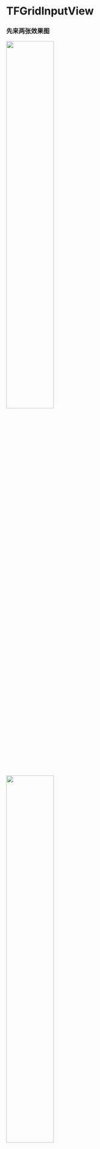 # TFGridInputView
### 先来两张效果图

<img src="http://upload-images.jianshu.io/upload_images/624048-192086ff8ed6f774.PNG?imageMogr2/auto-orient/strip%7CimageView2/2/w/1240" width="50%">

<img src="http://upload-images.jianshu.io/upload_images/624048-3045749970e3dd28.PNG?imageMogr2/auto-orient/strip%7CimageView2/2/w/1240" width="50%">


-----------------

### 开始
前几天朋友问我,怎么实现一个输入框的效果，设计图就是下面这张：

<img src="http://upload-images.jianshu.io/upload_images/624048-b11e1fd613cd60dc.png?imageMogr2/auto-orient/strip%7CimageView2/2/w/1240" width="50%">

当时觉得挺眼熟的，很多支付APP的支付密码就是这样输入的。

如果总结下，就是当你输入比较少的内容，而又希望整体比较美观的话，就会这样做，因为系统的UITextField会把内容挤在一起。

然后我就来了兴致，准备认真封装下，写一个对于这类输入框的通用控件。所以就有了[TFGridInputView](https://github.com/ToFind1991/TFGridInputView)



### 目前的功能

* 可以像系统输入控件那样点击弹出键盘输入，通过`resignFirstResponder`来取消输入。

* 可以像系统控件那样通过`text`属性获取或设置文字。

* 具有密码输入功能，即不显示明文

* 支持边框和圆角

* 每个小框（cell）显示一个字符，可以设置它的显示样式：
  * 文字颜色和字体
  * 背景色或背景图片
* 可以给小框的不同状态设置不同的样式，现在有:
  * empty: 没有内容时
  * fill: 填充了内容时
  * highlight: 下一个要被输入的cell会被认为是highlight状态，类似于光标的作用。

如果设置了不同的样式，那么在输入的时候，可以直观的看到那些事输入的、那些是没输入的，输入位置也会比较醒目。当然这都是可以自由定义的，如果你不需要，可以把三种状态设为一样。

* 输入框的样式也有区别，目前有两种：
  * 一种就是每个cell是分开的，就像上面朋友给的需求那样。
  * 还一种是类似支付宝输入支付密码的样式，即一连串的紧贴的格子，如图。

<img src="http://upload-images.jianshu.io/upload_images/624048-3685ae22d06f6400.PNG?imageMogr2/auto-orient/strip%7CimageView2/2/w/1240" width="50%">



### 使用

欢迎直接看代码,这里给出一个简单示例：
```
//构建一个输入框
    _inputView = [[TFGridInputView alloc] initWithFrame:CGRectMake(30, 120, 100, 200) row:3 column:6];
    
    //构建一个样式，并调整各种格式
    TFGridInputViewCellStyle *style = [[TFGridInputViewCellStyle alloc] init];
    style.backColor = [UIColor colorWithWhite:0.9 alpha:1];
    style.textColor = [UIColor colorWithWhite:0.1 alpha:1];
    
    //如果各个状态样式一致，可以只设置empty状态，它会作为缺省值使用
    [_inputView setStyle:style forState:(TFGridInputViewCellStateEmpty)];
    
    [self.view addSubview:_inputView];
    
    //设置边框和圆角
    _inputView.DIVBorderColor = [UIColor lightGrayColor];
    _inputView.DIVBorderWidth = 0.5;
    
    //设置圆角
    _inputView.DIVCornerRadius = 5;
    
    //设置布局样式
    _inputView.layoutStyle = TFGridInputViewLayoutStyleNoGap;
}
```
* 推荐使用带row、column的init方法构建，这样可以在初始化时候就把cell确定好，避免重复构建。
* 设置cell的各种状态需要的样式，如果你每种状态样式一直，就只需要设置empty状态即可。
* 如果你还需要边框或圆角，也可以继续设置。

然后就可以使用了，大多数的工作都是在配置样式。



### 关于布局规则

构建了一个`TFGridInputView`对象后，给了一个`frame`，但是可能cell的宽度加上cell之间的间隙会超过frame，比如宽度100，然后一行5个cell,cell宽度30，这样cell本身就占据了150的宽度了。

对于这种情况我的处理是：
**cell的大小不变，cell之间间隙使用最小值，然后反过来调整父视图的frame**

比如上面的情况，如果间隙是8，那么父视图的宽度会被扩充为：
30*5 + 8*(5+1) = 198。

这么做是因为：
* 如果你使用的时候设置不正确，那么我会帮你调整回来，只要你的cell大小和最小间隙是你需求的那样
* 如果你想自己控制，那么就可以先计算好，把正确的cell大小和间隙传递过来，这样就不会发生父视图的frame不够的问题，我这边就不会修改你原本的frame了。
* 在调整父视图的frame后，发出通知`TFGridInputViewLayoutNotification`，以便使用它的部分可以匹配修改

这样既有自由度，也不会麻烦。**需要的人需要，不需要的人不需要**。

**欢迎使用，欢迎star**
